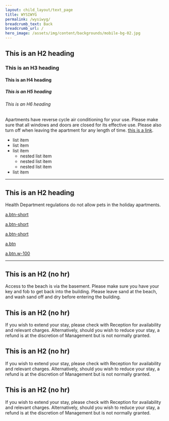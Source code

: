 ```yaml
---
layout: child_layout/text_page
title: WYSIWYG
permalink: /wysiwyg/
breadcrumb_text: Back
breadcrumb_url: /
hero_image: /assets/img/content/backgrounds/mobile-bg-02.jpg
---
```


## This is an H2 heading
### This is an H3 heading
#### This is an H4 heading
##### This is an H5 heading
###### This is an H6 heading

Apartments have reverse cycle air conditioning for your use. Please make sure that all windows and doors are closed for its effective use. Please also turn off when leaving the apartment for any length of time. [this is a link](/).

* list item
* list item
* list item
  * nested list item
  * nested list item
  * nested list item
* list item

---

## This is an H2 heading

Health Department regulations do not allow pets in the holiday apartments.

<p><a class="btn-short" href="#website">a.btn-short</a></p>
<p><a class="btn-short" href="#website">a.btn-short</a></p>
<p><a class="btn-short" href="#website">a.btn-short</a></p>

<p><a class="btn" href="#website">a.btn</a></p>

<p><a class="btn w-100" href="#website">a.btn.w-100</a></p>

---

## This is an H2 (no hr)

Access to the beach is via the basement. Please make sure you have your key and fob to get back into the building. Please leave sand at the beach, and wash sand off and dry before entering the building.

## This is an H2 (no hr)

If you wish to extend your stay, please check with Reception for availability and relevant charges.
Alternatively, should you wish to reduce your stay, a refund is at the discretion of Management but is not normally granted.

## This is an H2 (no hr)

If you wish to extend your stay, please check with Reception for availability and relevant charges.
Alternatively, should you wish to reduce your stay, a refund is at the discretion of Management but is not normally granted.

## This is an H2 (no hr)

If you wish to extend your stay, please check with Reception for availability and relevant charges.
Alternatively, should you wish to reduce your stay, a refund is at the discretion of Management but is not normally granted.